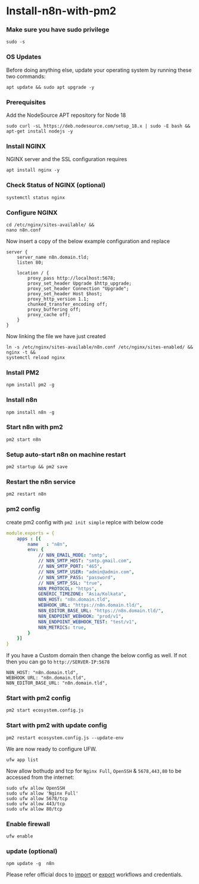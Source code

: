 # Install-n8n-with-pm2

### Make sure you have sudo privilege
```
sudo -s
```

### OS Updates
Before doing anything else, update your operating system by running these two commands:
```
apt update && sudo apt upgrade -y
```

### Prerequisites
Add the NodeSource APT repository for Node 18
```
sudo curl -sL https://deb.nodesource.com/setup_18.x | sudo -E bash &&
apt-get install nodejs -y
```

### Install NGINX
NGINX server and the SSL configuration requires
```
apt install nginx -y
```

### Check Status of NGINX (optional)
```
systemctl status nginx
```

### Configure NGINX
```
cd /etc/nginx/sites-available/ &&
nano n8n.conf
```
Now insert a copy of the below example configuration and replace
```
server {
    server_name n8n.domain.tld;
    listen 80;

    location / {
        proxy_pass http://localhost:5678;
        proxy_set_header Upgrade $http_upgrade;
        proxy_set_header Connection "Upgrade";
        proxy_set_header Host $host;
        proxy_http_version 1.1;
        chunked_transfer_encoding off;
        proxy_buffering off;
        proxy_cache off;
    }
}
```

Now linking the file we have just created
```
ln -s /etc/nginx/sites-available/n8n.conf /etc/nginx/sites-enabled/ &&
nginx -t &&
systemctl reload nginx
```

### Install PM2
```
npm install pm2 -g
```
### Install n8n
```
npm install n8n -g
```
### Start n8n with pm2
```
pm2 start n8n
```
### Setup auto-start n8n on machine restart
```
pm2 startup && pm2 save
```

### Restart the n8n service
```
pm2 restart n8n
```

### pm2 config
create pm2 config with `pm2 init simple` replce with below code

```yaml
module.exports = {
    apps : [{
        name   : "n8n",
        env: {
            // N8N_EMAIL_MODE: "smtp",
            // N8N_SMTP_HOST: "smtp.gmail.com",
            // N8N_SMTP_PORT: "465",
            // N8N_SMTP_USER: "admin@admin.com",
            // N8N_SMTP_PASS: "password",
            // N8N_SMTP_SSL: "true",
            N8N_PROTOCOL: "https",
            GENERIC_TIMEZONE: "Asia/Kolkata",
            N8N_HOST: "n8n.domain.tld",
            WEBHOOK_URL: "https://n8n.domain.tld/",
            N8N_EDITOR_BASE_URL: "https://n8n.domain.tld/",
            N8N_ENDPOINT_WEBHOOK: "prod/v1",
            N8N_ENDPOINT_WEBHOOK_TEST: "test/v1",
            N8N_METRICS: true,
        }
    }]
}
```

If you have a Custom domain then change the below config as well. If not then you can go to `http://SERVER-IP:5678`
```
N8N_HOST: "n8n.domain.tld",
WEBHOOK_URL: "n8n.domain.tld",
N8N_EDITOR_BASE_URL: "n8n.domain.tld",
```

### Start with pm2 config
```
pm2 start ecosystem.config.js
```

### Start with pm2 with update config
```
pm2 restart ecosystem.config.js --update-env
```

We are now ready to configure UFW.
```
ufw app list
```

Now allow bothudp and tcp for `Nginx Full`, `OpenSSH` & `5678,443,80` to be accessed from the internet:
```
sudo ufw allow OpenSSH
sudo ufw allow 'Nginx Full'
sudo ufw allow 5678/tcp
sudo ufw allow 443/tcp
sudo ufw allow 80/tcp
```

### Enable firewall
```
ufw enable
```

### update (optional)
```
npm update -g  n8n
```

Please refer official docs to [import](https://docs.n8n.io/hosting/cli-commands/#import-workflows-and-credentials) or [export](https://docs.n8n.io/hosting/cli-commands/#export-workflows-and-credentials) workflows and credentials.
